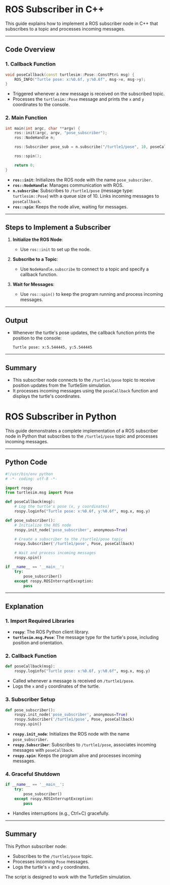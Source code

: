 # ROS Subscriber in C++

This guide explains how to implement a ROS subscriber node in C++ that subscribes to a topic and processes incoming messages.

---

## **Code Overview**

### **1. Callback Function**
```cpp
void poseCallback(const turtlesim::Pose::ConstPtr& msg) {
    ROS_INFO("Turtle pose: x:%0.6f, y:%0.6f", msg->x, msg->y);
}
```
- Triggered whenever a new message is received on the subscribed topic.
- Processes the `turtlesim::Pose` message and prints the `x` and `y` coordinates to the console.

### **2. Main Function**
```cpp
int main(int argc, char **argv) {
    ros::init(argc, argv, "pose_subscriber");
    ros::NodeHandle n;

    ros::Subscriber pose_sub = n.subscribe("/turtle1/pose", 10, poseCallback);

    ros::spin();

    return 0;
}
```
- **`ros::init`**: Initializes the ROS node with the name `pose_subscriber`.
- **`ros::NodeHandle`**: Manages communication with ROS.
- **`n.subscribe`**: Subscribes to `/turtle1/pose` (message type: `turtlesim::Pose`) with a queue size of 10. Links incoming messages to `poseCallback`.
- **`ros::spin`**: Keeps the node alive, waiting for messages.

---

## **Steps to Implement a Subscriber**

1. **Initialize the ROS Node**:
   - Use `ros::init` to set up the node.

2. **Subscribe to a Topic**:
   - Use `NodeHandle.subscribe` to connect to a topic and specify a callback function.

3. **Wait for Messages**:
   - Use `ros::spin()` to keep the program running and process incoming messages.

---

## **Output**

- Whenever the turtle's pose updates, the callback function prints the position to the console:
  ```plaintext
  Turtle pose: x:5.544445, y:5.544445
  ```

---

## **Summary**

- This subscriber node connects to the `/turtle1/pose` topic to receive position updates from the TurtleSim simulation.
- It processes incoming messages using the `poseCallback` function and displays the turtle's coordinates.


# ROS Subscriber in Python

This guide demonstrates a complete implementation of a ROS subscriber node in Python that subscribes to the `/turtle1/pose` topic and processes incoming messages.

---

## **Python Code**

```python
#!/usr/bin/env python
# -*- coding: utf-8 -*-

import rospy
from turtlesim.msg import Pose

def poseCallback(msg):
    # Log the turtle's pose (x, y coordinates)
    rospy.loginfo("Turtle pose: x:%0.6f, y:%0.6f", msg.x, msg.y)

def pose_subscriber():
    # Initialize the ROS node
    rospy.init_node('pose_subscriber', anonymous=True)

    # Create a subscriber to the /turtle1/pose topic
    rospy.Subscriber('/turtle1/pose', Pose, poseCallback)

    # Wait and process incoming messages
    rospy.spin()

if __name__ == '__main__':
    try:
        pose_subscriber()
    except rospy.ROSInterruptException:
        pass
```

---

## **Explanation**

### **1. Import Required Libraries**
- **`rospy`**: The ROS Python client library.
- **`turtlesim.msg.Pose`**: The message type for the turtle's pose, including position and orientation.

### **2. Callback Function**
```python
def poseCallback(msg):
    rospy.loginfo("Turtle pose: x:%0.6f, y:%0.6f", msg.x, msg.y)
```
- Called whenever a message is received on `/turtle1/pose`.
- Logs the `x` and `y` coordinates of the turtle.

### **3. Subscriber Setup**
```python
def pose_subscriber():
    rospy.init_node('pose_subscriber', anonymous=True)
    rospy.Subscriber('/turtle1/pose', Pose, poseCallback)
    rospy.spin()
```
- **`rospy.init_node`**: Initializes the ROS node with the name `pose_subscriber`.
- **`rospy.Subscriber`**: Subscribes to `/turtle1/pose`, associates incoming messages with `poseCallback`.
- **`rospy.spin`**: Keeps the program alive and processes incoming messages.

### **4. Graceful Shutdown**
```python
if __name__ == '__main__':
    try:
        pose_subscriber()
    except rospy.ROSInterruptException:
        pass
```
- Handles interruptions (e.g., Ctrl+C) gracefully.

---

## **Summary**

This Python subscriber node:
- Subscribes to the `/turtle1/pose` topic.
- Processes incoming `Pose` messages.
- Logs the turtle's `x` and `y` coordinates.

The script is designed to work with the TurtleSim simulation.
